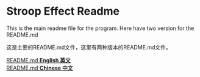 # Stroop Effect Readme
This is the main readme file for the program. Here have two version for the README.md

这是主要的README.md文件，这里有两种版本的README.md文件。

[README.md **English 英文**](/README_en.md)\
[README.md **Chinese 中文**](/README_cn.md)